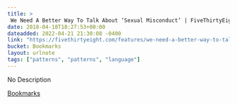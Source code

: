 ```yaml
---
title: > 
 We Need A Better Way To Talk About ‘Sexual Misconduct’ | FiveThirtyEight
date: 2018-04-18T18:27:53+00:00
dateadded: 2022-04-21 21:30:08 -0400
link: "https://fivethirtyeight.com/features/we-need-a-better-way-to-talk-about-sexual-misconduct/"
bucket: Bookmarks
layout: urlnote
tags: ["patterns", "patterns", "language"]
--- 
```

No Description
 <!-- end excerpt --> 
<div class='bucket'><a class='internal-link' href='/buckets/bookmarks'>Bookmarks</a></div> 
